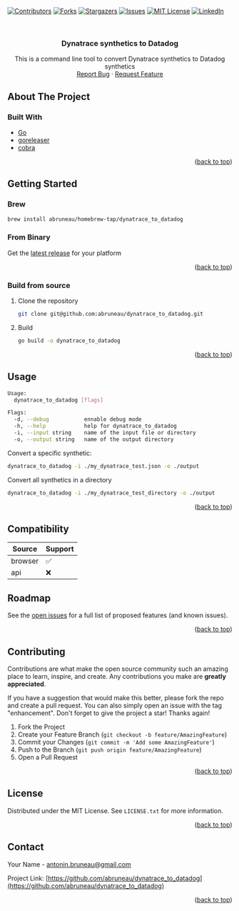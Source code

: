 <a name="readme-top"></a>

[![Contributors][contributors-shield]][contributors-url]
[![Forks][forks-shield]][forks-url]
[![Stargazers][stars-shield]][stars-url]
[![Issues][issues-shield]][issues-url]
[![MIT License][license-shield]][license-url]
[![LinkedIn][linkedin-shield]][linkedin-url]

<!-- PROJECT LOGO -->
<br />
<div align="center">
<h3 align="center">Dynatrace synthetics to Datadog</h3>

  <p align="center">
    This is a command line tool to convert Dynatrace synthetics to Datadog synthetics
    <br />
    <a href="https://github.com/abruneau/dynatrace_to_datadog/issues">Report Bug</a>
    ·
    <a href="https://github.com/abruneau/dynatrace_to_datadog/issues">Request Feature</a>
  </p>
</div>

<!-- ABOUT THE PROJECT -->

## About The Project

### Built With

- [Go](https://go.dev/)
- [goreleaser](https://goreleaser.com/)
- [cobra](https://github.com/spf13/cobra)

<p align="right">(<a href="#readme-top">back to top</a>)</p>

<!-- GETTING STARTED -->

## Getting Started

### Brew

```sh
brew install abruneau/homebrew-tap/dynatrace_to_datadog
```

### From Binary

Get the [latest release](https://github.com/abruneau/dynatrace_to_datadog/releases) for your platform

<p align="right">(<a href="#readme-top">back to top</a>)</p>

### Build from source

1. Clone the repository
   ```sh
   git clone git@github.com:abruneau/dynatrace_to_datadog.git
   ```
2. Build
   ```sh
   go build -o dynatrace_to_datadog
   ```

<p align="right">(<a href="#readme-top">back to top</a>)</p>

## Usage

```sh
Usage:
  dynatrace_to_datadog [flags]

Flags:
  -d, --debug           ennable debug mode
  -h, --help            help for dynatrace_to_datadog
  -i, --input string    name of the input file or directory
  -o, --output string   name of the output directory
```

Convert a specific synthetic:

```sh
dynatrace_to_datadog -i ./my_dynatrace_test.json -o ./output
```

Convert all synthetics in a directory

```sh
dynatrace_to_datadog -i ./my_dynatrace_test_directory -o ./output
```

<p align="right">(<a href="#readme-top">back to top</a>)</p>

## Compatibility

| Source  | Support |
| ------- | ------- |
| browser | ✅      |
| api     | ❌      |

<!-- ROADMAP -->

## Roadmap


See the [open issues](https://github.com/abruneau/dynatrace_to_datadog/issues) for a full list of proposed features (and known issues).

<p align="right">(<a href="#readme-top">back to top</a>)</p>

<!-- CONTRIBUTING -->

## Contributing

Contributions are what make the open source community such an amazing place to learn, inspire, and create. Any contributions you make are **greatly appreciated**.

If you have a suggestion that would make this better, please fork the repo and create a pull request. You can also simply open an issue with the tag "enhancement".
Don't forget to give the project a star! Thanks again!

1. Fork the Project
2. Create your Feature Branch (`git checkout -b feature/AmazingFeature`)
3. Commit your Changes (`git commit -m 'Add some AmazingFeature'`)
4. Push to the Branch (`git push origin feature/AmazingFeature`)
5. Open a Pull Request

<p align="right">(<a href="#readme-top">back to top</a>)</p>

<!-- LICENSE -->

## License

Distributed under the MIT License. See `LICENSE.txt` for more information.

<p align="right">(<a href="#readme-top">back to top</a>)</p>

<!-- CONTACT -->

## Contact

Your Name - antonin.bruneau@gmail.com

Project Link: [https://github.com/abruneau/dynatrace_to_datadog](https://github.com/abruneau/dynatrace_to_datadog)

<p align="right">(<a href="#readme-top">back to top</a>)</p>

<!-- MARKDOWN LINKS & IMAGES -->
<!-- https://www.markdownguide.org/basic-syntax/#reference-style-links -->

[contributors-shield]: https://img.shields.io/github/contributors/abruneau/dynatrace_to_datadog.svg?style=for-the-badge
[contributors-url]: https://github.com/abruneau/dynatrace_to_datadog/graphs/contributors
[forks-shield]: https://img.shields.io/github/forks/abruneau/dynatrace_to_datadog.svg?style=for-the-badge
[forks-url]: https://github.com/abruneau/dynatrace_to_datadog/network/members
[stars-shield]: https://img.shields.io/github/stars/abruneau/dynatrace_to_datadog.svg?style=for-the-badge
[stars-url]: https://github.com/abruneau/dynatrace_to_datadog/stargazers
[issues-shield]: https://img.shields.io/github/issues/abruneau/dynatrace_to_datadog.svg?style=for-the-badge
[issues-url]: https://github.com/abruneau/dynatrace_to_datadog/issues
[license-shield]: https://img.shields.io/github/license/abruneau/dynatrace_to_datadog.svg?style=for-the-badge
[license-url]: https://github.com/abruneau/dynatrace_to_datadog/blob/master/LICENSE.txt
[linkedin-shield]: https://img.shields.io/badge/-LinkedIn-black.svg?style=for-the-badge&logo=linkedin&colorB=555
[linkedin-url]: https://linkedin.com/in/antoninbruneau
